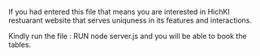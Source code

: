 If you had entered this file that means you are interested in HichKI restuarant website that serves uniquness in its features and interactions.

Kindly run the file :
RUN node server.js
and you will be able to book the tables.
